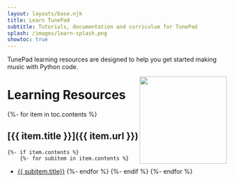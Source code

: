 ```yaml
---
layout: layouts/base.njk
title: Learn TunePad
subtitle: Tutorials, documentation and curriculum for TunePad
splash: /images/learn-splash.png
showtoc: true
---
```


TunePad learning resources are designed to help you get started making music with Python code.

<img src="/images/quickstart.svg" style="float: right" width="200">

# Learning Resources
{%- for item in toc.contents %}
## [{{ item.title }}]({{ item.url }})
    {%- if item.contents %}
        {%- for subitem in item.contents %}
* [{{ subitem.title}}]({{subitem.url}})
        {%- endfor %}
    {%- endif %}
{%- endfor %}

